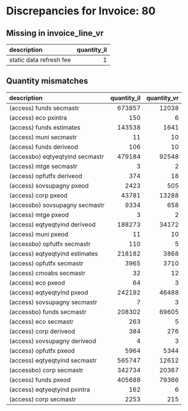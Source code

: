 # Discrepancies for Invoice: 80

## Missing in invoice_line_vr

| description             |   quantity_il |
|:------------------------|--------------:|
| static data refresh fee |             1 |

## Quantity mismatches

| description                     |   quantity_il |   quantity_vr |
|:--------------------------------|--------------:|--------------:|
| (access) funds secmastr         |        673857 |         12038 |
| (access) eco pxintra            |           150 |             6 |
| (access) funds estimates        |        143538 |          1641 |
| (access) muni secmastr          |            11 |            10 |
| (access) funds deriveod         |           106 |            10 |
| (accessbo) eqtyeqtyind secmastr |        479184 |         92548 |
| (access) mtge secmastr          |             3 |             2 |
| (access) opfutfx deriveod       |           374 |            18 |
| (access) sovsupagny pxeod       |          2423 |           505 |
| (access) corp pxeod             |         43781 |         13288 |
| (accessbo) sovsupagny secmastr  |          9334 |           658 |
| (access) mtge pxeod             |             3 |             2 |
| (access) eqtyeqtyind deriveod   |        188273 |         34172 |
| (access) muni pxeod             |            11 |            10 |
| (accessbo) opfutfx secmastr     |           110 |             5 |
| (access) eqtyeqtyind estimates  |        218182 |          3868 |
| (access) opfutfx secmastr       |          3965 |          3710 |
| (access) cmoabs secmastr        |            32 |            12 |
| (access) eco pxeod              |            64 |             3 |
| (access) eqtyeqtyind pxeod      |        242192 |         46488 |
| (access) sovsupagny secmastr    |             7 |             3 |
| (accessbo) funds secmastr       |        208302 |         69605 |
| (access) eco secmastr           |           263 |             5 |
| (access) corp deriveod          |           384 |           276 |
| (access) sovsupagny deriveod    |             4 |             3 |
| (access) opfutfx pxeod          |          5964 |          5344 |
| (access) eqtyeqtyind secmastr   |        565747 |         12612 |
| (accessbo) corp secmastr        |        342734 |         20367 |
| (access) funds pxeod            |        405688 |         79366 |
| (access) eqtyeqtyind pxintra    |           162 |             6 |
| (access) corp secmastr          |          2253 |           215 |
